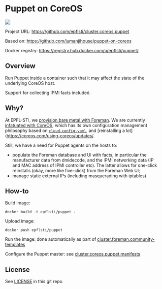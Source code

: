 Puppet on CoreOS
================

[![](https://badge.imagelayers.io/epflsti/puppet.svg)](https://imagelayers.io/?images=epflsti/puppet:latest 'View image size and layers')

Project URL: https://github.com/epflsti/cluster.coreos.puppet

Based on: https://github.com/jumanjihouse/puppet-on-coreos

Docker registry: https://registry.hub.docker.com/u/epflsti/puppet/


Overview
--------

Run Puppet inside a container such that it may affect the state
of the underlying CoreOS host.

Support for collecting IPMI facts included.


Why?
----

At EPFL-STI, we [provision bare metal with Foreman](https://github.com/epfl-sti/cluster.foreman). We are currently [infatuated with CoreOS](https://github.com/epfl-sti/cluster.foreman.community-templates), which has its own configuration management philosophy based on [`cloud-config.yaml`](https://coreos.com/os/docs/latest/cloud-config.html), and [reinstalling a lot](https://coreos.com/using-coreos/updates/.

Still, we have a need for Puppet agents on the hosts to:
* populate the Foreman database and UI with facts, in particular the manufacturer data from dmidecode, and the IPMI networking data (IP and MAC address of IPMI controller etc).  The latter allows for one-click reinstalls (okay, more like five-click) from the Foreman Web UI;
* manage static external IPs (including masquerading with iptables)

How-to
------

Build image:

    docker build -t epflsti/puppet .

Upload image:

    docker push epflsti/puppet

Run the image: done automatically as part of [cluster.foreman.community-templates](https://github.com/epfl-sti/cluster.foreman.community-templates)

Configure the Puppet master: see [cluster.coreos.puppet.manifests](https://github.com/epfl-sti/cluster.coreos.puppet.manifests)

License
-------

See [LICENSE](LICENSE) in this git repo.

